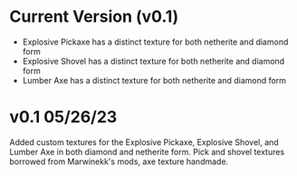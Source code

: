 # Current Version (v0.1)
- Explosive Pickaxe has a distinct texture for both netherite and diamond form
- Explosive Shovel has a distinct texture for both netherite and diamond form
- Lumber Axe has a distinct texture for both netherite and diamond form

# v0.1 05/26/23

Added custom textures for the Explosive Pickaxe, Explosive Shovel, and Lumber Axe in both diamond and netherite form. Pick and shovel textures borrowed from Marwinekk's mods, axe texture handmade.
